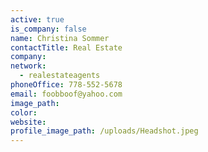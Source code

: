 ```yaml
---
active: true
is_company: false
name: Christina Sommer
contactTitle: Real Estate
company:
network:
  - realestateagents
phoneOffice: 778-552-5678
email: foobboof@yahoo.com
image_path:
color:
website:
profile_image_path: /uploads/Headshot.jpeg
---
```

